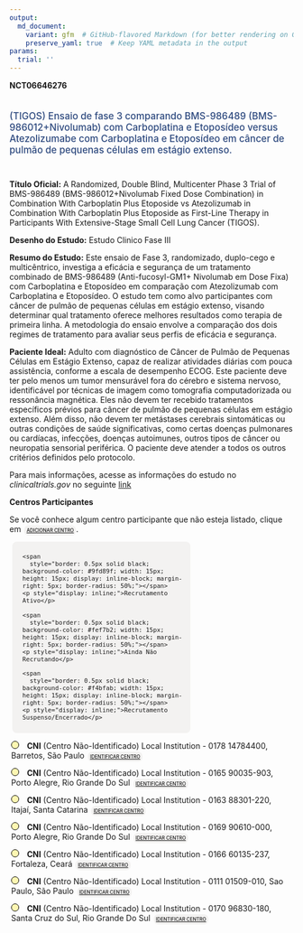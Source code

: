 ```yaml
---
output: 
  md_document:
    variant: gfm  # GitHub-flavored Markdown (for better rendering on GitHub)
    preserve_yaml: true  # Keep YAML metadata in the output
params:
  trial: ''
---
```


<script async src="https://scripts.simpleanalyticscdn.com/latest.js"></script>

**NCT06646276**

<div style="padding: 5px 5px 5px 0px; font-size: 1.20em; font-weight: 500; color: #2E4A7F; text-align: left; margin-bottom: 20px">

(TIGOS) Ensaio de fase 3 comparando BMS-986489 (BMS-986012+Nivolumab)
com Carboplatina e Etoposídeo versus Atezolizumabe com Carboplatina e
Etoposídeo em câncer de pulmão de pequenas células em estágio extenso.

</div>

**Título Oficial:** A Randomized, Double Blind, Multicenter Phase 3
Trial of BMS-986489 (BMS-986012+Nivolumab Fixed Dose Combination) in
Combination With Carboplatin Plus Etoposide vs Atezolizumab in
Combination With Carboplatin Plus Etoposide as First-Line Therapy in
Participants With Extensive-Stage Small Cell Lung Cancer (TIGOS).

**Desenho do Estudo:** Estudo Clinico Fase III

**Resumo do Estudo:** Este ensaio de Fase 3, randomizado, duplo-cego e
multicêntrico, investiga a eficácia e segurança de um tratamento
combinado de BMS-986489 (Anti-fucosyl-GM1+ Nivolumab em Dose Fixa) com
Carboplatina e Etoposídeo em comparação com Atezolizumab com
Carboplatina e Etoposídeo. O estudo tem como alvo participantes com
câncer de pulmão de pequenas células em estágio extenso, visando
determinar qual tratamento oferece melhores resultados como terapia de
primeira linha. A metodologia do ensaio envolve a comparação dos dois
regimes de tratamento para avaliar seus perfis de eficácia e segurança.

**Paciente Ideal:** Adulto com diagnóstico de Câncer de Pulmão de
Pequenas Células em Estágio Extenso, capaz de realizar atividades
diárias com pouca assistência, conforme a escala de desempenho ECOG.
Este paciente deve ter pelo menos um tumor mensurável fora do cérebro e
sistema nervoso, identificável por técnicas de imagem como tomografia
computadorizada ou ressonância magnética. Eles não devem ter recebido
tratamentos específicos prévios para câncer de pulmão de pequenas
células em estágio extenso. Além disso, não devem ter metástases
cerebrais sintomáticas ou outras condições de saúde significativas, como
certas doenças pulmonares ou cardíacas, infecções, doenças autoimunes,
outros tipos de câncer ou neuropatia sensorial periférica. O paciente
deve atender a todos os outros critérios definidos pelo protocolo.

Para mais informações, acesse as informações do estudo no
*clinicaltrials.gov* no seguinte
[link](https://clinicaltrials.gov/ct2/show/NCT06646276)

**Centros Participantes**

Se você conhece algum centro participante que não esteja listado, clique
em
<span style="color: #2E4A7F; margin-left: 2px; padding: 4px; background-color: #f3f2f1; border-radius: 8px; font-weight: 500; font-size: 0.6em"><a
href="https://cancertrialsbr.shinyapps.io/formsapp?study_nct_id=NCT06646276&amp;location_id=N%2FA&amp;location_full_name=N%2FA&amp;form_type=Adicionar%20Centro"
target="_blank">ADICIONAR CENTRO</a></span>.

<div style="margin-bottom: 8px; margin-left: 5px; padding: 8px; max-width: 300px; background-color: #f3f2f1; border-radius: 8px; font-size: 0.9em">

<div style="margin-left: 10px;">

    <span 
      style="border: 0.5px solid black; background-color: #9fd89f; width: 15px; height: 15px; display: inline-block; margin-right: 5px; border-radius: 50%;"></span>
    <p style="display: inline;">Recrutamento Ativo</p>

</div>

<div style="margin-left: 10px;">

    <span 
      style="border: 0.5px solid black; background-color: #fef7b2; width: 15px; height: 15px; display: inline-block; margin-right: 5px; border-radius: 50%;"></span>
    <p style="display: inline;">Ainda Não Recrutando</p>

</div>

<div style="margin-left: 10px;">

    <span 
      style="border: 0.5px solid black; background-color: #f4bfab; width: 15px; height: 15px; display: inline-block; margin-right: 5px; border-radius: 50%;"></span>
    <p style="display: inline;">Recrutamento Suspenso/Encerrado</p>

</div>

</div>

<div style="margin: 3px;">

<span style="border: 0.5px solid black; display: inline-block; width: 12px; height: 12px; border-radius: 50%; margin-right: 10px; padding-bottom: 0px; background-color: #fef7b2;"></span>
<b>CNI</b> (Centro Não-Identificado) Local Institution - 0178 14784400,
Barretos, São Paulo
<span style="color: #2E4A7F; margin-left: 2px; padding: 4px; background-color: #f3f2f1; border-radius: 8px; font-weight: 500; font-size: 0.6em"><a
href="https://cancertrialsbr.shinyapps.io/formsapp?study_nct_id=NCT06646276&amp;location_id=LOCALINSTITUTION0178BARRETOSSAOPAULO14784400BRAZIL&amp;location_full_name=%28Centro%20N%C3%A3o-Identificado%29%2C%20Local%20Institution%20-%200178%2014784400%2C%20Barretos%2C%20S%C3%A3o%20Paulo&amp;form_type=Identificar%20Centro"
target="_blank">IDENTIFICAR CENTRO</a></span>

</div>

<div style="margin: 3px;">

<span style="border: 0.5px solid black; display: inline-block; width: 12px; height: 12px; border-radius: 50%; margin-right: 10px; padding-bottom: 0px; background-color: #fef7b2;"></span>
<b>CNI</b> (Centro Não-Identificado) Local Institution - 0165 90035-903,
Porto Alegre, Rio Grande Do Sul
<span style="color: #2E4A7F; margin-left: 2px; padding: 4px; background-color: #f3f2f1; border-radius: 8px; font-weight: 500; font-size: 0.6em"><a
href="https://cancertrialsbr.shinyapps.io/formsapp?study_nct_id=NCT06646276&amp;location_id=LOCALINSTITUTION0165PORTOALEGRERIOGRANDEDOSUL90035903BRAZIL&amp;location_full_name=%28Centro%20N%C3%A3o-Identificado%29%2C%20Local%20Institution%20-%200165%2090035-903%2C%20Porto%20Alegre%2C%20Rio%20Grande%20Do%20Sul&amp;form_type=Identificar%20Centro"
target="_blank">IDENTIFICAR CENTRO</a></span>

</div>

<div style="margin: 3px;">

<span style="border: 0.5px solid black; display: inline-block; width: 12px; height: 12px; border-radius: 50%; margin-right: 10px; padding-bottom: 0px; background-color: #fef7b2;"></span>
<b>CNI</b> (Centro Não-Identificado) Local Institution - 0163 88301-220,
Itajaí, Santa Catarina
<span style="color: #2E4A7F; margin-left: 2px; padding: 4px; background-color: #f3f2f1; border-radius: 8px; font-weight: 500; font-size: 0.6em"><a
href="https://cancertrialsbr.shinyapps.io/formsapp?study_nct_id=NCT06646276&amp;location_id=LOCALINSTITUTION0163ITAJAISANTACATARINA88301220BRAZIL&amp;location_full_name=%28Centro%20N%C3%A3o-Identificado%29%2C%20Local%20Institution%20-%200163%2088301-220%2C%20Itaja%C3%AD%2C%20Santa%20Catarina&amp;form_type=Identificar%20Centro"
target="_blank">IDENTIFICAR CENTRO</a></span>

</div>

<div style="margin: 3px;">

<span style="border: 0.5px solid black; display: inline-block; width: 12px; height: 12px; border-radius: 50%; margin-right: 10px; padding-bottom: 0px; background-color: #fef7b2;"></span>
<b>CNI</b> (Centro Não-Identificado) Local Institution - 0169 90610-000,
Porto Alegre, Rio Grande Do Sul
<span style="color: #2E4A7F; margin-left: 2px; padding: 4px; background-color: #f3f2f1; border-radius: 8px; font-weight: 500; font-size: 0.6em"><a
href="https://cancertrialsbr.shinyapps.io/formsapp?study_nct_id=NCT06646276&amp;location_id=LOCALINSTITUTION0169PORTOALEGRERIOGRANDEDOSUL90610000BRAZIL&amp;location_full_name=%28Centro%20N%C3%A3o-Identificado%29%2C%20Local%20Institution%20-%200169%2090610-000%2C%20Porto%20Alegre%2C%20Rio%20Grande%20Do%20Sul&amp;form_type=Identificar%20Centro"
target="_blank">IDENTIFICAR CENTRO</a></span>

</div>

<div style="margin: 3px;">

<span style="border: 0.5px solid black; display: inline-block; width: 12px; height: 12px; border-radius: 50%; margin-right: 10px; padding-bottom: 0px; background-color: #fef7b2;"></span>
<b>CNI</b> (Centro Não-Identificado) Local Institution - 0166 60135-237,
Fortaleza, Ceará
<span style="color: #2E4A7F; margin-left: 2px; padding: 4px; background-color: #f3f2f1; border-radius: 8px; font-weight: 500; font-size: 0.6em"><a
href="https://cancertrialsbr.shinyapps.io/formsapp?study_nct_id=NCT06646276&amp;location_id=LOCALINSTITUTION0166FORTALEZACEARA60135237BRAZIL&amp;location_full_name=%28Centro%20N%C3%A3o-Identificado%29%2C%20Local%20Institution%20-%200166%2060135-237%2C%20Fortaleza%2C%20Cear%C3%A1&amp;form_type=Identificar%20Centro"
target="_blank">IDENTIFICAR CENTRO</a></span>

</div>

<div style="margin: 3px;">

<span style="border: 0.5px solid black; display: inline-block; width: 12px; height: 12px; border-radius: 50%; margin-right: 10px; padding-bottom: 0px; background-color: #fef7b2;"></span>
<b>CNI</b> (Centro Não-Identificado) Local Institution - 0111 01509-010,
Sao Paulo, São Paulo
<span style="color: #2E4A7F; margin-left: 2px; padding: 4px; background-color: #f3f2f1; border-radius: 8px; font-weight: 500; font-size: 0.6em"><a
href="https://cancertrialsbr.shinyapps.io/formsapp?study_nct_id=NCT06646276&amp;location_id=LOCALINSTITUTION0111SAOPAULOSAOPAULO01509010BRAZIL&amp;location_full_name=%28Centro%20N%C3%A3o-Identificado%29%2C%20Local%20Institution%20-%200111%2001509-010%2C%20Sao%20Paulo%2C%20S%C3%A3o%20Paulo&amp;form_type=Identificar%20Centro"
target="_blank">IDENTIFICAR CENTRO</a></span>

</div>

<div style="margin: 3px;">

<span style="border: 0.5px solid black; display: inline-block; width: 12px; height: 12px; border-radius: 50%; margin-right: 10px; padding-bottom: 0px; background-color: #fef7b2;"></span>
<b>CNI</b> (Centro Não-Identificado) Local Institution - 0170 96830-180,
Santa Cruz do Sul, Rio Grande Do Sul
<span style="color: #2E4A7F; margin-left: 2px; padding: 4px; background-color: #f3f2f1; border-radius: 8px; font-weight: 500; font-size: 0.6em"><a
href="https://cancertrialsbr.shinyapps.io/formsapp?study_nct_id=NCT06646276&amp;location_id=LOCALINSTITUTION0170SANTACRUZDOSULRIOGRANDEDOSUL96830180BRAZIL&amp;location_full_name=%28Centro%20N%C3%A3o-Identificado%29%2C%20Local%20Institution%20-%200170%2096830-180%2C%20Santa%20Cruz%20do%20Sul%2C%20Rio%20Grande%20Do%20Sul&amp;form_type=Identificar%20Centro"
target="_blank">IDENTIFICAR CENTRO</a></span>

</div>

